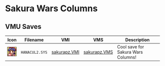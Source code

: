 # Sakura Wars Columns

## VMU Saves

| Icon | Filename | VMI | VMS | Description |
|------|----------|-----|-----|-------------|
| ![Sakura Wars Columns](../icons/HANACUL2.SYS.GIF) | `HANACUL2.SYS` | [sakurapz.VMI](sakurapz.VMI) | [sakurapz.VMS](sakurapz.VMS) | Cool save for Sakura Wars Columns! |
